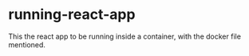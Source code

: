 # running-react-app
This the react app to be running inside a container, with the docker file mentioned.
